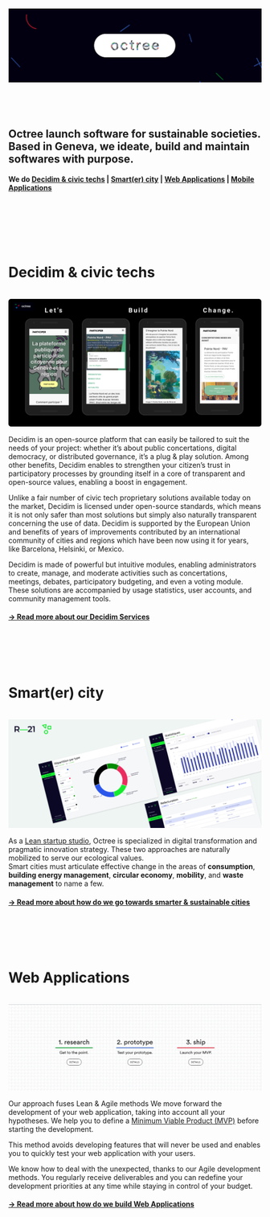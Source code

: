<h1 align="center">
  <img src="https://raw.githubusercontent.com/octree-gva/.github/README/img/octree.png" alt="Octree launch software for sustainable societies" />
</h1><br /><br />

<h2 >
Octree launch software for sustainable societies. Based in Geneva, we ideate, build and maintain softwares with purpose.
</h2>
<h4>
<strong>
    We do
</strong>
<a href="https://octree.ch/en/decidim-civic-tech/">Decidim & civic techs</a> |
<a href="https://octree.ch/en/smart-city/">Smart(er) city</a> |
<a href="https://octree.ch/en/developpement-application-web/">Web Applications</a> |
<a href="https://octree.ch/en/mobile-applications/">Mobile Applications</a><br /><br />
</h4><br /><br /><br /><br />


# Decidim & civic techs

<br /><img src="https://github.com/octree-gva/meta/blob/main/decidim/static/participerge/mobile_participer_ge.png?raw=true" /><br />

Decidim is an open-source platform that can easily be tailored to suit the needs of your project: whether it’s about public concertations, digital democracy, or distributed governance, it’s a plug & play solution. Among other benefits, Decidim enables to strengthen your citizen’s trust in participatory processes by grounding itself in a core of transparent and open-source values, enabling a boost in engagement.

Unlike a fair number of civic tech proprietary solutions available today on the market, Decidim is licensed under open-source standards, which means it is not only safer than most solutions but simply also naturally transparent concerning the use of data. Decidim is supported by the European Union and benefits of years of improvements contributed by an international community of cities and regions which have been now using it for years, like Barcelona, Helsinki, or Mexico.

Decidim is made of powerful but intuitive modules, enabling administrators to create, manage, and moderate activities such as concertations, meetings, debates, participatory budgeting, and even a voting module. These solutions are accompanied by usage statistics, user accounts, and community management tools.

<h4>
    <a href="https://octree.ch/en/decidim-civic-tech/">→ Read more about our Decidim Services </a>
</h4><br /><br /><br /><br />


# Smart(er) city

<br /><img src="https://github.com/octree-gva/meta/blob/main/smart-city/static/R21.jpg?raw=true" /><br />

As a <a href="https://octree.ch/en/startup-as-a-service/">Lean startup studio</a>, Octree is specialized in digital transformation and pragmatic innovation strategy. These two approaches are naturally mobilized to serve our ecological values.<br />
Smart cities must articulate effective change in the areas of **consumption**, **building energy management**, **circular economy**, **mobility**, and **waste management** to name a few.


<h4>
    <a href="https://octree.ch/en/smart-city/">→ Read more about how do we go towards smarter & sustainable cities </a>
</h4><br /><br /><br /><br />


# Web Applications

<br /><img src="https://raw.githubusercontent.com/octree-gva/.github/README/img/lean.png"  alt="Quickly test your web application, avoid developing features that will never be used" /><br />

Our approach fuses Lean & Agile methods
We move forward the development of your web application, taking into account all your hypotheses. We help you to define a <a href="https://octree.ch/en/go-to-market-fast/">Minimum Viable Product (MVP)</a> before starting the development. 

This method avoids developing features that will never be used and enables you to quickly test your web application with your users.

We know how to deal with the unexpected, thanks to our Agile development methods. You regularly receive deliverables and you can redefine your development priorities at any time while staying in control of your budget.



<h4>
    <a href="https://octree.ch/en/developpement-application-web/">→ Read more about how do we build Web Applications</a>
</h4><br /><br /><br /><br />